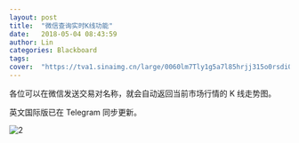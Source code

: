 ```yaml
---
layout: post
title:  "微信查询实时K线功能"
date:   2018-05-04 08:43:59
author: Lin
categories: Blackboard
tags:
cover:  "https://tva1.sinaimg.cn/large/0060lm7Tly1g5a7l85hrjj315o0rsdi0.jpg"
---
```


各位可以在微信发送交易对名称，就会自动返回当前市场行情的 K 线走势图。

英文国际版已在 Telegram 同步更新。

![2](https://tva1.sinaimg.cn/large/0060lm7Tly1g5a7g41mc2j30u012yq9t.jpg)

